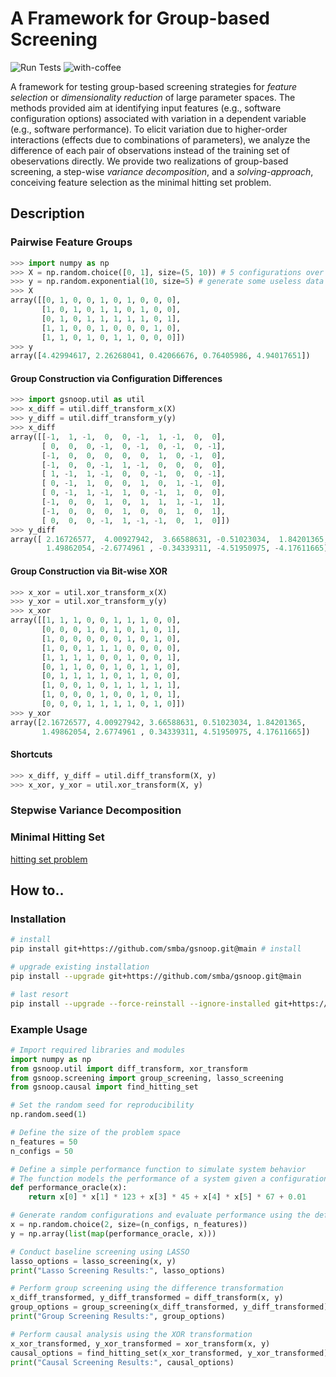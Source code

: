 # A Framework for Group-based Screening
![Run Tests](https://github.com/smba/gsnoop/actions/workflows/test.yml/badge.svg) ![with-coffee](https://img.shields.io/badge/made%20with-%E2%98%95%EF%B8%8F%20coffee-yellow.svg)

A framework for testing group-based screening strategies for _feature selection_ or _dimensionality reduction_ of large parameter spaces. The methods provided aim at identifying input features (e.g., software configuration options) associated with variation in a dependent variable (e.g., software performance). To elicit variation due to higher-order interactions (effects due to combinations of parameters), we analyze the difference of each pair of observations instead of the training set of obeservations directly. We provide two realizations of group-based screening, a step-wise _variance decomposition_, and a _solving-approach_, conceiving feature selection as the minimal hitting set problem. 

## Description

### Pairwise Feature Groups
```python
>>> import numpy as np
>>> X = np.random.choice([0, 1], size=(5, 10)) # 5 configurations over 10 features
>>> y = np.random.exponential(10, size=5) # generate some useless data
>>> X
array([[0, 1, 0, 0, 1, 0, 1, 0, 0, 0],
       [1, 0, 1, 0, 1, 1, 0, 1, 0, 0],
       [0, 1, 0, 1, 1, 1, 1, 1, 0, 1],
       [1, 1, 0, 0, 1, 0, 0, 0, 1, 0],
       [1, 1, 0, 1, 0, 1, 1, 0, 0, 0]])
>>> y
array([4.42994617, 2.26268041, 0.42066676, 0.76405986, 4.94017651])
```
#### Group Construction via Configuration Differences
```python
>>> import gsnoop.util as util
>>> x_diff = util.diff_transform_x(X)
>>> y_diff = util.diff_transform_y(y)
>>> x_diff
array([[-1,  1, -1,  0,  0, -1,  1, -1,  0,  0],
       [ 0,  0,  0, -1,  0, -1,  0, -1,  0, -1],
       [-1,  0,  0,  0,  0,  0,  1,  0, -1,  0],
       [-1,  0,  0, -1,  1, -1,  0,  0,  0,  0],
       [ 1, -1,  1, -1,  0,  0, -1,  0,  0, -1],
       [ 0, -1,  1,  0,  0,  1,  0,  1, -1,  0],
       [ 0, -1,  1, -1,  1,  0, -1,  1,  0,  0],
       [-1,  0,  0,  1,  0,  1,  1,  1, -1,  1],
       [-1,  0,  0,  0,  1,  0,  0,  1,  0,  1],
       [ 0,  0,  0, -1,  1, -1, -1,  0,  1,  0]])
>>> y_diff
array([ 2.16726577,  4.00927942,  3.66588631, -0.51023034,  1.84201365,
        1.49862054, -2.6774961 , -0.34339311, -4.51950975, -4.17611665])
```
#### Group Construction via Bit-wise XOR
```python
>>> x_xor = util.xor_transform_x(X)
>>> y_xor = util.xor_transform_y(y)
>>> x_xor
array([[1, 1, 1, 0, 0, 1, 1, 1, 0, 0],
       [0, 0, 0, 1, 0, 1, 0, 1, 0, 1],
       [1, 0, 0, 0, 0, 0, 1, 0, 1, 0],
       [1, 0, 0, 1, 1, 1, 0, 0, 0, 0],
       [1, 1, 1, 1, 0, 0, 1, 0, 0, 1],
       [0, 1, 1, 0, 0, 1, 0, 1, 1, 0],
       [0, 1, 1, 1, 1, 0, 1, 1, 0, 0],
       [1, 0, 0, 1, 0, 1, 1, 1, 1, 1],
       [1, 0, 0, 0, 1, 0, 0, 1, 0, 1],
       [0, 0, 0, 1, 1, 1, 1, 0, 1, 0]])
>>> y_xor
array([2.16726577, 4.00927942, 3.66588631, 0.51023034, 1.84201365,
       1.49862054, 2.6774961 , 0.34339311, 4.51950975, 4.17611665])
```

#### Shortcuts
```python
>>> x_diff, y_diff = util.diff_transform(X, y)
>>> x_xor, y_xor = util.xor_transform(X, y)
```

### Stepwise Variance Decomposition
### Minimal Hitting Set 
[hitting set problem](https://en.wikipedia.org/wiki/Set_cover_problem#Hitting_set_formulation)

## How to..

### Installation
```bash
# install
pip install git+https://github.com/smba/gsnoop.git@main # install 
```
```bash
# upgrade existing installation
pip install --upgrade git+https://github.com/smba/gsnoop.git@main
```
```bash
# last resort
pip install --upgrade --force-reinstall --ignore-installed git+https://github.com/smba/gsnoop.git@main 
```

### Example Usage
```python
# Import required libraries and modules
import numpy as np
from gsnoop.util import diff_transform, xor_transform
from gsnoop.screening import group_screening, lasso_screening
from gsnoop.causal import find_hitting_set

# Set the random seed for reproducibility
np.random.seed(1)

# Define the size of the problem space
n_features = 50
n_configs = 50

# Define a simple performance function to simulate system behavior
# The function models the performance of a system given a configuration of features
def performance_oracle(x):
    return x[0] * x[1] * 123 + x[3] * 45 + x[4] * x[5] * 67 + 0.01

# Generate random configurations and evaluate performance using the defined oracle
x = np.random.choice(2, size=(n_configs, n_features))
y = np.array(list(map(performance_oracle, x)))

# Conduct baseline screening using LASSO
lasso_options = lasso_screening(x, y)
print("Lasso Screening Results:", lasso_options)

# Perform group screening using the difference transformation
x_diff_transformed, y_diff_transformed = diff_transform(x, y)
group_options = group_screening(x_diff_transformed, y_diff_transformed)
print("Group Screening Results:", group_options)

# Perform causal analysis using the XOR transformation
x_xor_transformed, y_xor_transformed = xor_transform(x, y)
causal_options = find_hitting_set(x_xor_transformed, y_xor_transformed)
print("Causal Screening Results:", causal_options)

```
